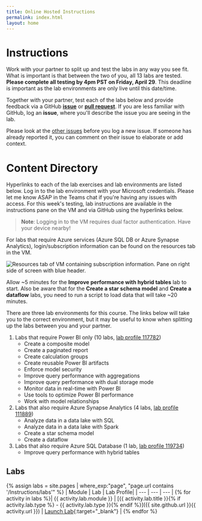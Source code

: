 ```yaml
---
title: Online Hosted Instructions
permalink: index.html
layout: home
---
```

# Instructions

Work with your partner to split up and test the labs in any way you see fit. What is important is that between the two of you, all 13 labs are tested. **Please complete all testing by 4pm PST on Friday, April 29**. This deadline is important as the lab environments are only live until this date/time.

Together with your partner, test each of the labs below and provide feedback via a GitHub **[issue](https://github.com/shannonlindsay/Data-AI-Dev/issues/new)** or **[pull request](https://github.com/shannonlindsay/Data-AI-Dev/pulls)**. If you are less familiar with GitHub, log an **issue**, where you'll describe the issue you are seeing in the lab.

Please look at the [other issues](https://github.com/shannonlindsay/Data-AI-Dev/issues) before you log a new issue. If someone has already reported it, you can comment on their issue to elaborate or add context.

# Content Directory

Hyperlinks to each of the lab exercises and lab environments are listed below. Log in to the lab environment with your Microsoft credentials. Please let me know ASAP in the Teams chat if you're having any issues with access. For this week's testing, lab instructions are available in the instructions pane on the VM and via GitHub using the hyperlinks below.

>**Note**: Logging in to the VM requires dual factor authentication. Have your device nearby!

For labs that require Azure services (Azure SQL DB or Azure Synapse Analytics), login/subscription information can be found on the resources tab in the VM. 

![Resources tab of VM containing subscription information. Pane on right side of screen with blue header.](https://user-images.githubusercontent.com/77289548/164934166-41296702-01b7-484b-ac23-1c9a23e7f1da.png)

Allow ~5 minutes for the **Improve performance with hybrid tables** lab to start. Also be aware that for the **Create a star schema model** and **Create a dataflow** labs, you need to run a script to load data that will take ~20 minutes.

There are three lab environments for this course. The links below will take you to the correct environment, but it may be useful to know when splitting up the labs between you and your partner.

1.	Labs that require Power BI only (10 labs, [lab profile 117782](https://labondemand.com/AuthenticatedLaunch/117782?providerId=1))
    - Create a composite model
    - Create a paginated report
    - Create calculation groups
    - Create reusable Power BI artifacts
    - Enforce model security
    - Improve query performance with aggregations
    - Improve query performance with dual storage mode
    - Monitor data in real-time with Power BI
    - Use tools to optimize Power BI performance
    - Work with model relationships
2.	Labs that also require Azure Synapse Analytics (4 labs, [lab profile 111889](https://labondemand.com/AuthenticatedLaunch/111889?providerId=1))
    - Analyze data in a data lake with SQL
    - Analyze data in a data lake with Spark
    - Create a star schema model
    - Create a dataflow
3.	Labs that also require Azure SQL Database (1 lab, [lab profile 119734](https://labondemand.com/AuthenticatedLaunch/119734?providerId=1))
    - Improve query performance with hybrid tables

## Labs

{% assign labs = site.pages | where_exp:"page", "page.url contains '/Instructions/labs'" %}
| Module | Lab | Lab Profile|
| --- | --- | --- | 
{% for activity in labs  %}| {{ activity.lab.module }} | [{{ activity.lab.title }}{% if activity.lab.type %} - {{ activity.lab.type }}{% endif %}]({{ site.github.url }}{{ activity.url }}) | [Launch Lab]({{activity.lab.labprofile}}){:target="_blank"} |
{% endfor %}
